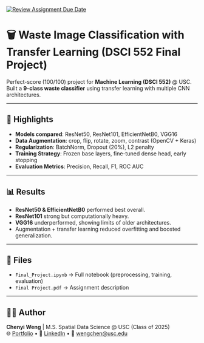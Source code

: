[![Review Assignment Due Date](https://classroom.github.com/assets/deadline-readme-button-22041afd0340ce965d47ae6ef1cefeee28c7c493a6346c4f15d667ab976d596c.svg)](https://classroom.github.com/a/mqRawNyD)
# 🗑️ Waste Image Classification with Transfer Learning (DSCI 552 Final Project)

Perfect-score (100/100) project for **Machine Learning (DSCI 552)** @ USC.  
Built a **9-class waste classifier** using transfer learning with multiple CNN architectures.

---

## 🚀 Highlights
- **Models compared**: ResNet50, ResNet101, EfficientNetB0, VGG16  
- **Data Augmentation**: crop, flip, rotate, zoom, contrast (OpenCV + Keras)  
- **Regularization**: BatchNorm, Dropout (20%), L2 penalty  
- **Training Strategy**: Frozen base layers, fine-tuned dense head, early stopping  
- **Evaluation Metrics**: Precision, Recall, F1, ROC AUC  

---

## 📊 Results
- **ResNet50 & EfficientNetB0** performed best overall.  
- **ResNet101** strong but computationally heavy.  
- **VGG16** underperformed, showing limits of older architectures.  
- Augmentation + transfer learning reduced overfitting and boosted generalization.  

---

## 📂 Files
- `Final_Project.ipynb` → Full notebook (preprocessing, training, evaluation)  
- `Final Project.pdf` → Assignment description  

---

## 👩‍💻 Author
**Chenyi Weng** | M.S. Spatial Data Science @ USC (Class of 2025)  
🌐 [Portfolio](https://mona100421.github.io/chenyi) • 💼 [LinkedIn](https://linkedin.com/in/wengchen) • 📧 wengchen@usc.edu
